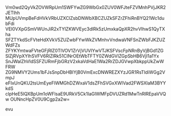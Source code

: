 Vm0wd2QyVkZOVWRpUm1SWFYwZG9WbGx0ZUV0WFJteFZVMnhPVjJKR2JETlhh
MUpUVmpBeFdHVkVRbUZXClZsbDNWbXBCZUZkSFZrZFhiRnBYQ21Wc1dubFdi
VEI0VXpGSmVWUnJiR2xTYlZKWVEyc3dlRk5zUmxkaQpXR2hvVlhwS1QyTXha
SFZTYkdScFVteHdXVkV5ZUZwbFYwWkZVMnhvVndwaVNFSnZWbFJKZUZWdFZs
ZFYKYmtwaFVteGFjRlZ0TlVOV1ZrVjVUVlYwVTJKSFVscFpNRnByVjBGd1ZG
SlZjRVpXYlhSVFV6RlZlRk51ClNrOEtWbTFTY0ZWdGVIZGpSbHB6VjI1a1Yx
SnJWalZhVldSSFZURmFjbGRzV2xkaVdHaE1Wa2RrZDJGVwpXbkppUkZwWFRW
ZG9NMVY2Ums1bFJsSnpDbHBIYjB0VmExcDNWREZXYzJGR1RsTldiWGg2VmpJ
eFIxUnQKU2tsUmEyeFlWMGhDZWxaV1dsZFhSVGxXWlVad2FWSXlaM3BYYkdS
clpHeE5lQXBpUm1oWFlsaE9URkV5Ck1IaGlWMFpDVUZRd1MwTnRlREpaVVQw
OUNncHpZV0U9Cgp2a2w=

evu